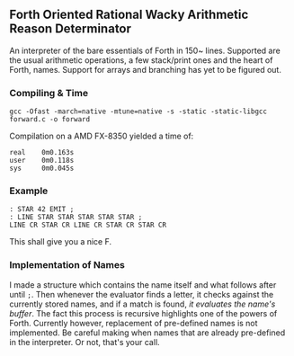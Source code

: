 ## Forth Oriented Rational Wacky Arithmetic Reason Determinator
An interpreter of the bare essentials of Forth in 150~ lines.
Supported are the usual arithmetic operations, a few stack/print ones and the heart of Forth, names. Support for arrays and branching has yet to be figured out.

### Compiling & Time
`gcc -Ofast -march=native -mtune=native -s -static -static-libgcc forward.c -o forward`

Compilation on a AMD FX-8350 yielded a time of:
```
real    0m0.163s
user    0m0.118s
sys     0m0.045s
```

### Example
```forth
: STAR 42 EMIT ;
: LINE STAR STAR STAR STAR STAR ;
LINE CR STAR CR LINE CR STAR CR STAR CR
```
This shall give you a nice F.

### Implementation of Names
I made a structure which contains the name itself and what follows after until `;`. Then whenever the evaluator finds a letter, it checks against the currently stored names, and if a match is found, *it evaluates the name's buffer*. The fact this process is recursive highlights one of the powers of Forth. Currently however, replacement of pre-defined names is not implemented. Be careful making when names that are already pre-defined in the interpreter. Or not, that's your call.
